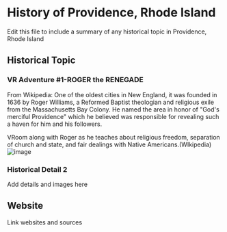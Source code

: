 # History of Providence, Rhode Island

Edit this file to include a summary of any historical topic in Providence, Rhode Island

## Historical Topic

### VR Adventure #1-ROGER the RENEGADE
From Wikipedia: One of the oldest cities in New England, it was founded in 1636 by Roger Williams, a Reformed Baptist theologian and religious exile from the Massachusetts Bay Colony. He named the area in honor of "God's merciful Providence" which he believed was responsible for revealing such a haven for him and his followers.

VRoom along with Roger as he teaches about religious freedom, separation of church and state, and fair dealings with Native Americans.(WIkipedia)
![image](https://user-images.githubusercontent.com/132677653/236925548-2bab7a9a-7001-4fff-947c-cbe311a207d7.png)


### Historical Detail 2
Add details and images here

## Website

Link websites and sources
